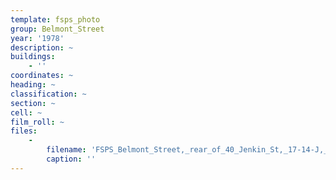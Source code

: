 ```yaml
---
template: fsps_photo
group: Belmont_Street
year: '1978'
description: ~
buildings:
    - ''
coordinates: ~
heading: ~
classification: ~
section: ~
cell: ~
film_roll: ~
files:
    -
        filename: 'FSPS_Belmont_Street,_rear_of_40_Jenkin_St,_17-14-J,_1978.png'
        caption: ''
---
```

